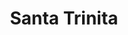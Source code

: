 ---
layout: architecture
title: Santa Trinita
category:
building: trinita
image: 
alt_text: 
status: live
blurb: 
thumbnail: 
front_page: live
image-model: trinita.png
model_link: https://3d.wlu.edu/v21/pages/Trinita/trinita.html
model_thumbnail: 
model_info: 
---